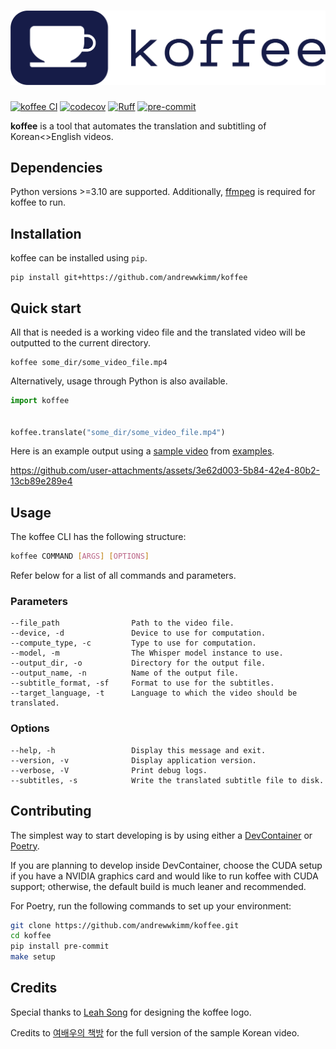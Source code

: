 <h1 align="center">
  <img
    src="https://raw.githubusercontent.com/andrewwkimm/koffee/main/assets/koffee.png" alt="koffee logo">
  <br>
</h1>

[![koffee CI](https://github.com/andrewwkimm/koffee/actions/workflows/ci.yaml/badge.svg)](https://github.com/andrewwkimm/koffee/actions)
[![codecov](https://codecov.io/github/andrewwkimm/koffee/graph/badge.svg?token=1AGJM1UMK5)](https://codecov.io/github/andrewwkimm/koffee)
[![Ruff](https://img.shields.io/endpoint?url=https://raw.githubusercontent.com/astral-sh/ruff/main/assets/badge/v2.json)](https://github.com/astral-sh/ruff)
[![pre-commit](https://img.shields.io/badge/pre--commit-enabled-brightgreen?logo=pre-commit)](https://github.com/pre-commit/pre-commit)

**koffee** is a tool that automates the translation and subtitling of Korean<>English videos.

## Dependencies

Python versions >=3.10 are supported. Additionally, [ffmpeg](https://www.ffmpeg.org/download.html) is required for koffee to run.

## Installation

koffee can be installed using `pip`.

```console
pip install git+https://github.com/andrewwkimm/koffee
```

## Quick start

All that is needed is a working video file and the translated video will be outputted to the current directory.

```console
koffee some_dir/some_video_file.mp4
```

Alternatively, usage through Python is also available.

```python
import koffee


koffee.translate("some_dir/some_video_file.mp4")
```

Here is an example output using a [sample video](examples/videos/sample_korean_video.mp4) from [examples](examples/videos/sample_korean_video.mp4).

https://github.com/user-attachments/assets/3e62d003-5b84-42e4-80b2-13cb89e289e4

## Usage

The koffee CLI has the following structure:

```bash
koffee COMMAND [ARGS] [OPTIONS]
```

Refer below for a list of all commands and parameters.

### Parameters

    --file_path                Path to the video file.
    --device, -d               Device to use for computation.
    --compute_type, -c         Type to use for computation.
    --model, -m                The Whisper model instance to use.
    --output_dir, -o           Directory for the output file.
    --output_name, -n          Name of the output file.
    --subtitle_format, -sf     Format to use for the subtitles.
    --target_language, -t      Language to which the video should be translated.

### Options

    --help, -h                 Display this message and exit.
    --version, -v              Display application version.
    --verbose, -V              Print debug logs.
    --subtitles, -s            Write the translated subtitle file to disk.

## Contributing

The simplest way to start developing is by using either a [DevContainer](https://code.visualstudio.com/docs/devcontainers/containers) or [Poetry](https://python-poetry.org/docs/#installing-with-the-official-installer).

If you are planning to develop inside DevContainer, choose the CUDA setup if you have a NVIDIA graphics card and would like to run koffee with CUDA support; otherwise, the default build is much leaner and recommended.

For Poetry, run the following commands to set up your environment:

```bash
git clone https://github.com/andrewwkimm/koffee.git
cd koffee
pip install pre-commit
make setup
```

## Credits

Special thanks to [Leah Song](https://github.com/leahiscoding) for designing the koffee logo.

Credits to [여배우의 책방](https://www.youtube.com/@onewomansplay2270/featured) for the full version of the sample Korean video.
